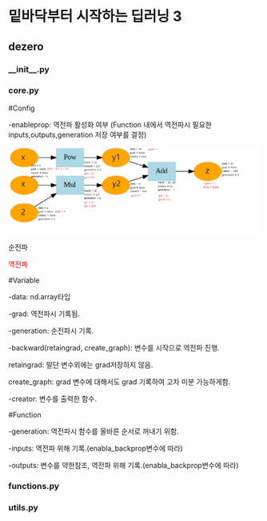 <h1>밑바닥부터 시작하는 딥러닝 3</h1>

<h2>dezero </h2>


<h3>__init__.py</h3>


<h3>core.py</h3>


#Config


-enableprop: 역전파 활성화 여부 
(Function 내에서 역전파시 필요한 inputs,outputs,generation 저장 여부를 결정)



![forward and backward](./image.png)

순전파 

<span style="color: red;">역전파</span>

#Variable

-data: nd.array타입

-grad: 역전파시 기록됨.

-generation: 순전파시 기록.

-backward(retaingrad, create_graph): 변수를 시작으로 역전파 진행. 

retaingrad: 말단 변수외에는 grad저장하지 않음. 

create_graph: grad 변수에 대해서도 grad 기록하여 고차 미분 가능하게함.

-creator: 변수를 출력한 함수.

#Function

-generation: 역전파시 함수를 올바른 순서로 꺼내기 위함.

-inputs: 역전파 위해 기록.(enabla_backprop변수에 따라)

-outputs: 변수를 약한참조, 역전파 위해 기록.(enabla_backprop변수에 따라)

<h3>functions.py</h3>


<h3>utils.py</h3>
